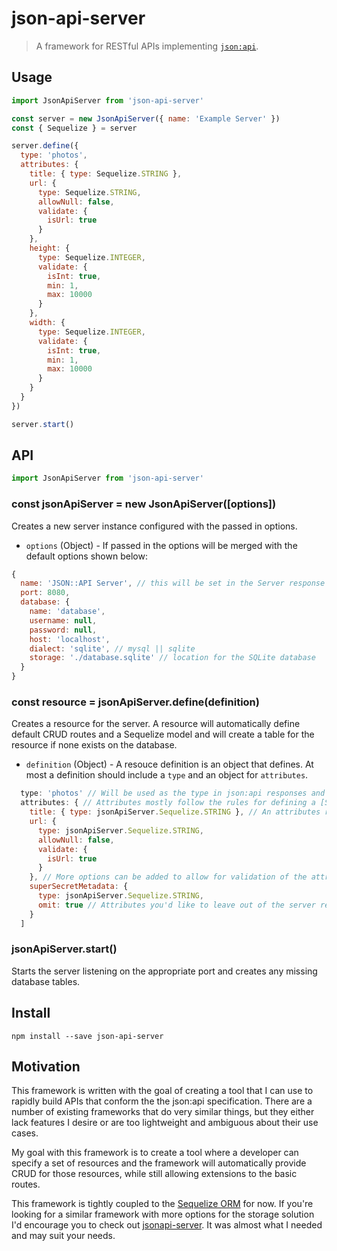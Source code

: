 # json-api-server

> A framework for RESTful APIs implementing [`json:api`](http://jsonapi.org/).

## Usage
```js
import JsonApiServer from 'json-api-server'

const server = new JsonApiServer({ name: 'Example Server' })
const { Sequelize } = server

server.define({
  type: 'photos',
  attributes: {
    title: { type: Sequelize.STRING },
    url: {
      type: Sequelize.STRING,
      allowNull: false,
      validate: {
        isUrl: true
      }
    },
    height: {
      type: Sequelize.INTEGER,
      validate: {
        isInt: true,
        min: 1,
        max: 10000
      }
    },
    width: {
      type: Sequelize.INTEGER,
      validate: {
        isInt: true,
        min: 1,
        max: 10000
      }
    }
  }
})

server.start()
```

## API
```js
import JsonApiServer from 'json-api-server'
```

### const jsonApiServer = new JsonApiServer([options])
Creates a new server instance configured with the passed in options.

- `options` (Object) - If passed in the options will be merged with the default options shown below:
```js
{
  name: 'JSON::API Server', // this will be set in the Server response header
  port: 8080,
  database: {
    name: 'database',
    username: null,
    password: null,
    host: 'localhost',
    dialect: 'sqlite', // mysql || sqlite
    storage: './database.sqlite' // location for the SQLite database
  }
}
```

### const resource = jsonApiServer.define(definition)
Creates a resource for the server. A resource will automatically define default CRUD routes and a Sequelize model and will create a table for the resource if none exists on the database.

- `definition` (Object) - A resouce definition is an object that defines. At most a definition should include a `type` and an object for `attributes`.
```js
  type: 'photos' // Will be used as the type in json:api responses and as the root for your URLs related to this resource,
  attributes: { // Attributes mostly follow the rules for defining a [Sequelize model](http://sequelize.readthedocs.io/en/latest/docs/models-definition/)
    title: { type: jsonApiServer.Sequelize.STRING }, // An attributes requires at least a type
    url: {
      type: jsonApiServer.Sequelize.STRING,
      allowNull: false,
      validate: {
        isUrl: true
      }
    }, // More options can be added to allow for validation of the attribute. These all come from [Sequelize](http://sequelize.readthedocs.io/en/latest/docs/models-definition/#validations)
    superSecretMetadata: {
      type: jsonApiServer.Sequelize.STRING,
      omit: true // Attributes you'd like to leave out of the server responses can be omitted
    }
  ]
```

### jsonApiServer.start()
Starts the server listening on the appropriate port and creates any missing database tables.

## Install
`npm install --save json-api-server`

## Motivation

This framework is written with the goal of creating a tool that I can use to rapidly build APIs that conform the the json:api specification. There are a number of existing frameworks that do very similar things, but they either lack features I desire or are too lightweight and ambiguous about their use cases.

My goal with this framework is to create a tool where a developer can specify a set of resources and the framework will automatically provide CRUD for those resources, while still allowing extensions to the basic routes.

This framework is tightly coupled to the [Sequelize ORM](http://docs.sequelizejs.com/en/v3/) for now. If you're looking for a similar framework with more options for the storage solution I'd encourage you to check out [jsonapi-server](https://github.com/holidayextras/jsonapi-server). It was almost what I needed and may suit your needs.
